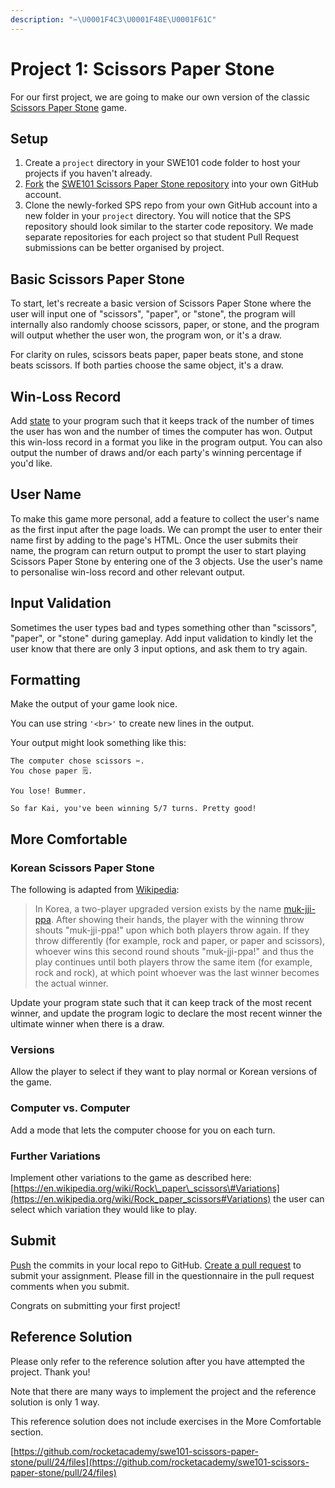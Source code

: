 ```yaml
---
description: "✂️\U0001F4C3\U0001F48E\U0001F61C"
---
```


# Project 1: Scissors Paper Stone

For our first project, we are going to make our own version of the classic [Scissors Paper Stone](https://en.wikipedia.org/wiki/Rock_paper_scissors) game.

## Setup

1. Create a `project` directory in your SWE101 code folder to host your projects if you haven't already.
2. [Fork](../7-github/7.1-github-fork-and-pull-request.md) the [SWE101 Scissors Paper Stone repository](https://github.com/rocketacademy/swe101-scissors-paper-stone) into your own GitHub account.
3. Clone the newly-forked SPS repo from your own GitHub account into a new folder in your `project` directory. You will notice that the SPS repository should look similar to the starter code repository. We made separate repositories for each project so that student Pull Request submissions can be better organised by project.

## Basic Scissors Paper Stone

To start, let's recreate a basic version of Scissors Paper Stone where the user will input one of "scissors", "paper", or "stone", the program will internally also randomly choose scissors, paper, or stone, and the program will output whether the user won, the program won, or it's a draw.

For clarity on rules, scissors beats paper, paper beats stone, and stone beats scissors. If both parties choose the same object, it's a draw.

## Win-Loss Record

Add [state](../8-managing-state-and-input-validation/8.1-program-lifecycle-and-state.md) to your program such that it keeps track of the number of times the user has won and the number of times the computer has won. Output this win-loss record in a format you like in the program output. You can also output the number of draws and/or each party's winning percentage if you'd like.

## User Name

To make this game more personal, add a feature to collect the user's name as the first input after the page loads. We can prompt the user to enter their name first by adding to the page's HTML. Once the user submits their name, the program can return output to prompt the user to start playing Scissors Paper Stone by entering one of the 3 objects. Use the user's name to personalise win-loss record and other relevant output.

## Input Validation

Sometimes the user types bad and types something other than "scissors", "paper", or "stone" during gameplay. Add input validation to kindly let the user know that there are only 3 input options, and ask them to try again.

## Formatting

Make the output of your game look nice.

You can use string `'<br>'` to create new lines in the output.

Your output might look something like this:

```text
The computer chose scissors ✂️.
You chose paper 🗒.

You lose! Bummer.

So far Kai, you've been winning 5/7 turns. Pretty good!
```

## More Comfortable

### Korean Scissors Paper Stone

The following is adapted from [Wikipedia](https://en.wikipedia.org/wiki/Rock_paper_scissors#Adapted_rules):

> In Korea, a two-player upgraded version exists by the name [muk-jji-ppa](https://en.wikipedia.org/wiki/Muk-jji-ppa). After showing their hands, the player with the winning throw shouts "muk-jji-ppa!" upon which both players throw again. If they throw differently \(for example, rock and paper, or paper and scissors\), whoever wins this second round shouts "muk-jji-ppa!" and thus the play continues until both players throw the same item \(for example, rock and rock\), at which point whoever was the last winner becomes the actual winner.

Update your program state such that it can keep track of the most recent winner, and update the program logic to declare the most recent winner the ultimate winner when there is a draw.

### Versions

Allow the player to select if they want to play normal or Korean versions of the game.

### Computer vs. Computer

Add a mode that lets the computer choose for you on each turn.

### Further Variations

Implement other variations to the game as described here: [https://en.wikipedia.org/wiki/Rock\_paper\_scissors\#Variations](https://en.wikipedia.org/wiki/Rock_paper_scissors#Variations) the user can select which variation they would like to play.

## Submit

[Push](../7-github/7.1-github-fork-and-pull-request.md#git-push) the commits in your local repo to GitHub. [Create a pull request](../7-github/7.1-github-fork-and-pull-request.md#github-pull-request) to submit your assignment. Please fill in the questionnaire in the pull request comments when you submit.

Congrats on submitting your first project!

## Reference Solution

Please only refer to the reference solution after you have attempted the project. Thank you!

Note that there are many ways to implement the project and the reference solution is only 1 way.

This reference solution does not include exercises in the More Comfortable section.

[https://github.com/rocketacademy/swe101-scissors-paper-stone/pull/24/files](https://github.com/rocketacademy/swe101-scissors-paper-stone/pull/24/files)

